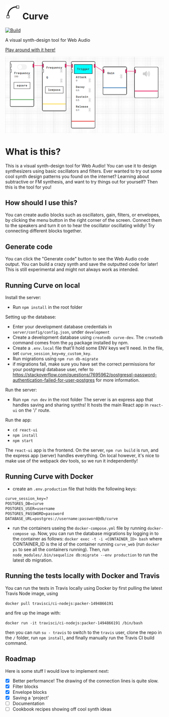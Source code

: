 # <img src="https://raw.githubusercontent.com/valentijnnieman/curve/master/react-ui/src/curve.svg?sanitize=true" width="48" /> Curve

[![Build](https://travis-ci.org/valentijnnieman/curve.svg?branch=master)](https://travis-ci.org/valentijnnieman/curve)

A visual synth-design tool for Web Audio

[Play around with it here!](https://curve-visual.herokuapp.com/)

<img src="https://github.com/valentijnnieman/curve/blob/master/react-ui/public/new_screen.png?raw=true" />

# What is this?

This is a visual synth-design tool for Web Audio! You can use it to design synthesizers using basic oscillators and filters. Ever wanted to try out some cool synth design patterns you found on the internet? Learning about subtractive or FM synthesis, and want to try things out for yourself? Then this is the tool for you!

## How should I use this?

You can create audio blocks such as oscillators, gain, filters, or envelopes, by clicking the menu button in the right corner of the screen. Connect them to the speakers and turn it on to hear the oscillator oscillating wildly! Try connecting different blocks together.

## Generate code

You can click the "Generate code" button to see the Web Audio code output. You can build a crazy synth and save the outputted code for later! This is still experimental and might not always work as intended.

## Running Curve on local

Install the server:

- Run `npm install` in the root folder

Setting up the database:

- Enter your development database credentials in `server/config/config.json`, under `development`
- Create a development database using `createdb curve-dev`. The `createdb` command comes from the `pg` package installed by npm.
- Create a `.env.local` file that'll hold some ENV keys we'll need. In the file, set `curve_session_key=my_custom_key`.
- Run migrations using `npm run db-migrate`
- if migrations fail, make sure you have set the correct permissions for your postgresql database user, refer to https://stackoverflow.com/questions/7695962/postgresql-password-authentication-failed-for-user-postgres for more information.

Run the server:

- Run `npm run dev` in the root folder
  The server is an express app that handles saving and sharing synths! It hosts the main React app in `react-ui` on the '/' route.

Run the app:

- `cd react-ui`
- `npm install`
- `npm start`

The `react-ui` app is the frontend. On the server, `npm run build` is run, and the express app (server) handles everything. On local however, it's nice to make use of the webpack dev tools, so we run it independently!

## Running Curve with Docker

- create an `.env.production` file that holds the following keys:

```
curve_session_key=?
POSTGRES_DB=curve
POSTGRES_USER=username
POSTGRES_PASSWORD=password
DATABASE_URL=postgres://username:password@db/curve
```

- run the containers useing the `docker-compose.yml` file by running `docker-compose up`. Now, you can run the database migrations by logging in to the container as follows: `docker exec -t -i <CONTAINER_ID> bash` where CONTAINER_ID is the id of the container running `curve_web` (run `docker ps` to see all the containers running). Then, run `node_modules/.bin/sequelize db:migrate --env production` to run the latest db migration.

## Running the tests locally with Docker and Travis

You can run the tests in Travis locally using Docker by first pulling the latest Travis Node image, using

`docker pull travisci/ci-nodejs:packer-1494866191`

and fire up the image with:

`docker run -it travisci/ci-nodejs:packer-1494866191 /bin/bash`

then you can run `su - travis` to switch to the `travis` user, clone the repo in the `/` folder, run `npm install`, and finally manually run the Travis CI build command.

## Roadmap

Here is some stuff I would love to implement next:

- [x] Better performance! The drawing of the connection lines is quite slow.
- [x] Filter blocks
- [x] Envelope blocks
- [x] Saving a 'project'
- [ ] Documentation
- [ ] Cookbook recipes showing off cool synth ideas
